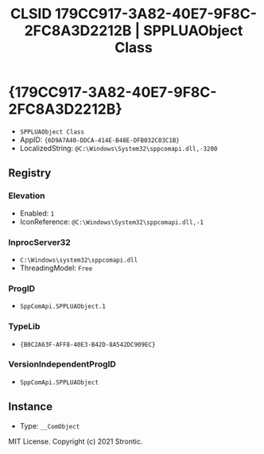 ﻿---
title: "CLSID 179CC917-3A82-40E7-9F8C-2FC8A3D2212B | SPPLUAObject Class"
excerpt: What is COM-Object CLSID 179CC917-3A82-40E7-9F8C-2FC8A3D2212B?
---

# {179CC917-3A82-40E7-9F8C-2FC8A3D2212B}

* `SPPLUAObject Class`
* AppID: `{6D9A7A40-DDCA-414E-B48E-DFB032C03C1B}`
* LocalizedString: `@C:\Windows\System32\sppcomapi.dll,-3200`

## Registry


### Elevation

* Enabled: `1`
* IconReference: `@C:\Windows\System32\sppcomapi.dll,-1`

### InprocServer32

* `C:\Windows\system32\sppcomapi.dll`
* ThreadingModel: `Free`

### ProgID

* `SppComApi.SPPLUAObject.1`

### TypeLib

* `{B0C2A63F-AFF8-40E3-B42D-8A542DC909EC}`

### VersionIndependentProgID

* `SppComApi.SPPLUAObject`

## Instance

* Type: `__ComObject`

MIT License. Copyright (c) 2021 Strontic.


